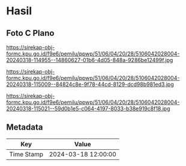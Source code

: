 # Hasil

## Foto C Plano

https://sirekap-obj-formc.kpu.go.id/f9e6/pemilu/ppwp/51/06/04/20/28/5106042028004-20240318-114955--14860627-01b6-4d05-848a-9286be12499f.jpg

https://sirekap-obj-formc.kpu.go.id/f9e6/pemilu/ppwp/51/06/04/20/28/5106042028004-20240318-115009--84824c8e-9f78-44cd-8129-dcd98b981ed3.jpg

https://sirekap-obj-formc.kpu.go.id/f9e6/pemilu/ppwp/51/06/04/20/28/5106042028004-20240318-115021--59d0b1e5-c064-4197-8033-b38e919c8f18.jpg


## Metadata

| Key        | Value               |
| ---------- | ------------------- |
| Time Stamp | 2024-03-18 12:00:00 |




